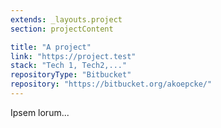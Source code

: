 ```yaml
---
extends: _layouts.project
section: projectContent

title: "A project"
link: "https://project.test"
stack: "Tech 1, Tech2,..."
repositoryType: "Bitbucket"
repository: "https://bitbucket.org/akoepcke/"
---
```


Ipsem lorum...